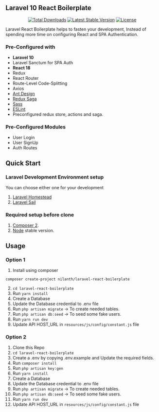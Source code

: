 ## Laravel 10 React Boilerplate

<p align="center">
    <a href="https://packagist.org/packages/nilanth/laravel-react-boilerplate"><img src="https://img.shields.io/packagist/dt/nilanth/laravel-react-boilerplate" alt="Total Downloads"></a>
    <a href="https://packagist.org/packages/nilanth/laravel-react-boilerplate"><img src="https://img.shields.io/packagist/v/nilanth/laravel-react-boilerplate" alt="Latest Stable Version"></a>
    <a href="https://packagist.org/packages/nilanth/laravel-react-boilerplate"><img src="https://img.shields.io/packagist/l/nilanth/laravel-react-boilerplate" alt="License"></a>
</p>

Laravel React Boilerplate helps to fasten your development, Instead of spending more time on configuring React and SPA Authentication.

### Pre-Configured with

- **Laravel 10**
- Laravel Sanctum for SPA Auth
- **React 18**
- Redux 
- React Router
- Route-Level Code-Splitting
- Axios
- [Ant Design](https://github.com/ant-design/ant-design)
- [Redux Saga](https://redux-saga.js.org/)
- [Sass](https://sass-lang.com/)
- [ESLint](https://github.com/eslint/eslint)
- Preconfigured redux store, actions and saga.

### Pre-Configured Modules

- User Login
- User SignUp
- Auth Routes

## Quick Start

### Laravel Development Environment setup

You can choose either one for your development
1. [Laravel Homestead](https://laravel.com/docs/8.x/homestead)
2. [Laravel Sail](https://laravel.com/docs/8.x/sail)

### Required setup before clone
1. [Composer 2](https://getcomposer.org/download/). 
2. [Node](https://nodejs.org/en/) stable version.

## Usage

### Option 1

1. Install using composer

```
composer create-project nilanth/laravel-react-boilerplate
```

2. `cd laravel-react-boilerplate`
3. Run `yarn install`
4. Create a Database
5. Update the Database credential to .env file
6. Run `php artisan migrate` -> To create needed tables.
7. Run `php artisan db:seed` -> To seed some fake users.
8. Run `yarn run dev`
9. Update API HOST_URL in `resources/js/config/constant.js` file

### Option 2


1. Clone this Repo
2. `cd laravel-react-boilerplate`
3. Create a .env by copying .env.example and Update the required fields.
4. Run `composer install`
5. Run `php artisan key:gen`
6. Run `yarn install`
7. Create a Database
8. Update the Database credential to .env file
9. Run `php artisan migrate` -> To create needed tables.
10. Run `php artisan db:seed` -> To seed some fake users.
11. Run `yarn run dev`
12. Update API HOST_URL in `resources/js/config/constant.js` file


